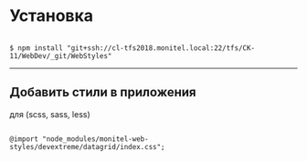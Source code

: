 # Установка

```

$ npm install "git+ssh://cl-tfs2018.monitel.local:22/tfs/CK-11/WebDev/_git/WebStyles"

```
---
## Добавить стили в приложения

для (scss, sass, less)
```less

@import "node_modules/monitel-web-styles/devextreme/datagrid/index.css";

```
